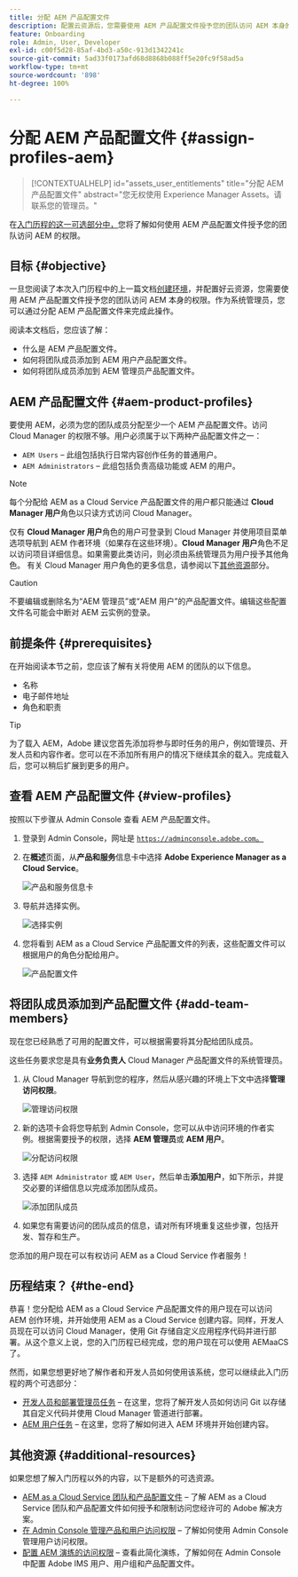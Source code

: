 ```yaml
---
title: 分配 AEM 产品配置文件
description: 配置云资源后，您需要使用 AEM 产品配置文件授予您的团队访问 AEM 本身的权限。
feature: Onboarding
role: Admin, User, Developer
exl-id: c00f5d28-85af-4bd3-a50c-913d1342241c
source-git-commit: 5ad33f0173afd68d8868b088ff5e20fc9f58ad5a
workflow-type: tm+mt
source-wordcount: '898'
ht-degree: 100%

---
```


# 分配 AEM 产品配置文件 {#assign-profiles-aem}

>[!CONTEXTUALHELP]
>id="assets_user_entitlements"
>title="分配 AEM 产品配置文件"
>abstract="您无权使用 Experience Manager Assets。请联系您的管理员。"

在[入门历程的这一可选部分中，](overview.md)您将了解如何使用 AEM 产品配置文件授予您的团队访问 AEM 的权限。

## 目标 {#objective}

一旦您阅读了本次入门历程中的上一篇文档[创建环境](create-environments.md)，并配置好云资源，您需要使用 AEM 产品配置文件授予您的团队访问 AEM 本身的权限。作为系统管理员，您可以通过分配 AEM 产品配置文件来完成此操作。

阅读本文档后，您应该了解：

* 什么是 AEM 产品配置文件。
* 如何将团队成员添加到 AEM 用户产品配置文件。
* 如何将团队成员添加到 AEM 管理员产品配置文件。

## AEM 产品配置文件 {#aem-product-profiles}

要使用 AEM，必须为您的团队成员分配至少一个 AEM 产品配置文件。访问 Cloud Manager 的权限不够。用户必须属于以下两种产品配置文件之一：

* `AEM Users` – 此组包括执行日常内容创作任务的普通用户。
* `AEM Administrators` – 此组包括负责高级功能或 AEM 的用户。

>[!NOTE]
>
>每个分配给 AEM as a Cloud Service 产品配置文件的用户都只能通过 **Cloud Manager 用户**&#x200B;角色以只读方式访问 Cloud Manager。
>
>仅有 **Cloud Manager 用户**&#x200B;角色的用户可登录到 Cloud Manager 并使用项目菜单选项导航到 AEM 作者环境（如果存在这些环境）。**Cloud Manager 用户**角色不足以访问项目详细信息。如果需要此类访问，则必须由系统管理员为用户授予其他角色。
>有关 Cloud Manager 用户角色的更多信息，请参阅以下[其他资源](#additional-resources)部分。

>[!CAUTION]
>
>不要编辑或删除名为“AEM 管理员”或“AEM 用户”的产品配置文件。编辑这些配置文件名可能会中断对 AEM 云实例的登录。

## 前提条件 {#prerequisites}

在开始阅读本节之前，您应该了解有关将使用 AEM 的团队的以下信息。

* 名称
* 电子邮件地址
* 角色和职责

>[!TIP]
>
>为了载入 AEM，Adobe 建议您首先添加将参与即时任务的用户，例如管理员、开发人员和内容作者。您可以在不添加所有用户的情况下继续其余的载入。完成载入后，您可以稍后扩展到更多的用户。

## 查看 AEM 产品配置文件 {#view-profiles}

按照以下步骤从 Admin Console 查看 AEM 产品配置文件。

1. 登录到 Admin Console，网址是 [`https://adminconsole.adobe.com`。](https://adminconsole.adobe.com)

1. 在&#x200B;**概述**&#x200B;页面，从&#x200B;**产品和服务**&#x200B;信息卡中选择 **Adobe Experience Manager as a Cloud Service**。

   ![产品和服务信息卡](/help/journey-onboarding/assets/assign-team1.png)

1. 导航并选择实例。

   ![选择实例](/help/journey-onboarding/assets/cloud-profiles-1.png)

1. 您将看到 AEM as a Cloud Service 产品配置文件的列表，这些配置文件可以根据用户的角色分配给用户。

   ![产品配置文件](/help/journey-onboarding/assets/cloud-profiles-2.png)

## 将团队成员添加到产品配置文件 {#add-team-members}

现在您已经熟悉了可用的配置文件，可以根据需要将其分配给团队成员。

这些任务要求您是具有&#x200B;**业务负责人** Cloud Manager 产品配置文件的系统管理员。

1. 从 Cloud Manager 导航到您的程序，然后从感兴趣的环境上下文中选择&#x200B;**管理访问权限**。

   ![管理访问权限](/help/journey-onboarding/assets/add-team1.png)

1. 新的选项卡会将您导航到 Admin Console，您可以从中访问环境的作者实例。根据需要授予的权限，选择 **AEM 管理员**&#x200B;或 **AEM 用户**。

   ![分配访问权限](/help/journey-onboarding/assets/add-team2.png)

1. 选择 `AEM Administrator` 或 `AEM User`，然后单击&#x200B;**添加用户**，如下所示，并提交必要的详细信息以完成添加团队成员。

   ![添加团队成员](/help/journey-onboarding/assets/add-team3.png)

1. 如果您有需要访问的团队成员的信息，请对所有环境重复这些步骤，包括开发、暂存和生产。

您添加的用户现在可以有权访问 AEM as a Cloud Service 作者服务！

## 历程结束？ {#the-end}

恭喜！您分配给 AEM as a Cloud Service 产品配置文件的用户现在可以访问 AEM 创作环境，并开始使用 AEM as a Cloud Service 创建内容。同样，开发人员现在可以访问 Cloud Manager，使用 Git 存储自定义应用程序代码并进行部署。从这个意义上说，您的入门历程已经完成，您的用户现在可以使用 AEMaaCS 了。

然而，如果您想更好地了解作者和开发人员如何使用该系统，您可以继续此入门历程的两个可选部分：

* [开发人员和部署管理员任务](developers.md) – 在这里，您将了解开发人员如何访问 Git 以存储其自定义代码并使用 Cloud Manager 管道进行部署。
* [AEM 用户任务](aem-users.md) – 在这里，您将了解如何进入 AEM 环境并开始创建内容。

## 其他资源 {#additional-resources}

如果您想了解入门历程以外的内容，以下是额外的可选资源。

* [AEM as a Cloud Service 团队和产品配置文件](/help/onboarding/aem-cs-team-product-profiles.md) – 了解 AEM as a Cloud Service 团队和产品配置文件如何授予和限制访问您经许可的 Adobe 解决方案。
* [在 Admin Console 管理产品和用户访问权限](/help/security/ims-support.md#managing-products-and-user-access-in-admin-console) – 了解如何使用 Admin Console 管理用户访问权限。
* [配置 AEM 演练的访问权限](https://experienceleague.adobe.com/docs/experience-manager-learn/cloud-service/accessing/walk-through.html) – 查看此简化演练，了解如何在 Admin Console 中配置 Adobe IMS 用户、用户组和产品配置文件。

